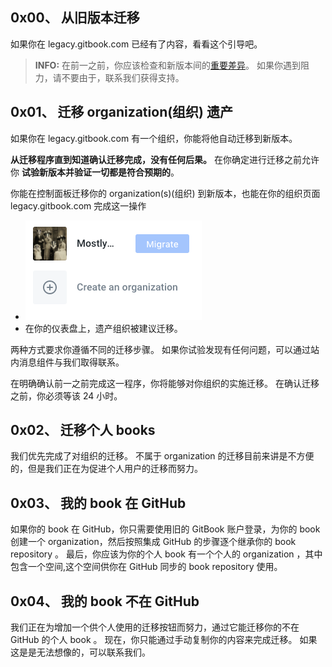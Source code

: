 ## 0x00、 从旧版本迁移
如果你在 legacy.gitbook.com 已经有了内容，看看这个引导吧。

>   **INFO:** 在前一之前，你应该检查和新版本间的[重要差异](https://docs.gitbook.com/v2-changes/important-differences)。
    如果你遇到阻力，请不要由于，联系我们获得支持。

## 0x01、 迁移 organization(组织) 遗产
如果你在 legacy.gitbook.com 有一个组织，你能将他自动迁移到新版本。

**从迁移程序直到知道确认迁移完成，没有任何后果。** 
在你确定进行迁移之前允许你 **试验新版本并验证一切都是符合预期的**。

你能在控制面板迁移你的 organization(s)(组织) 到新版本，也能在你的组织页面 legacy.gitbook.com 完成这一操作
- ![2018-09-11_migrate.png](/GitBook/Image/2018-09-11_migrate.png)
- 在你的仪表盘上，遗产组织被建议迁移。

两种方式要求你遵循不同的迁移步骤。
如果你试验发现有任何问题，可以通过站内消息组件与我们取得联系。

在明确确认前一之前完成这一程序，你将能够对你组织的实施迁移。
在确认迁移之前，你必须等该 24 小时。

## 0x02、 迁移个人 books
我们优先完成了对组织的迁移。
不属于 organization 的迁移目前来讲是不方便的，但是我们正在为促进个人用户的迁移而努力。

## 0x03、 我的 book 在 GitHub
如果你的 book 在 GitHub，你只需要使用旧的 GitBook 账户登录，为你的 book 创建一个 organization，然后按照集成 GitHub 的步骤逐个继承你的 book repository 。
最后，你应该为你的个人 book 有一个个人的 organization ，其中包含一个空间,这个空间供你在 GitHub 同步的 book repository 使用。

## 0x04、 我的 book 不在 GitHub
我们正在为增加一个供个人使用的迁移按钮而努力，通过它能迁移你的不在 GitHub 的个人 book 。
现在，你只能通过手动复制你的内容来完成迁移。
如果这是是无法想像的，可以联系我们。